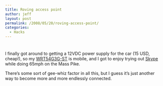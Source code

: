 ```yaml
---
title: Roving access point
author: jeff
layout: post
permalink: /2008/05/20/roving-access-point/
categories:
  - Hacks
---
```

# 

I finally got around to getting a 12VDC power supply for the car (15 USD, cheap!), so my [WRT54G3G-ST][1] is mobile, and I got to enjoy trying out [Skype][2] while doing 65mph on the Mass Pike.

 [1]: http://www.linksys.com/servlet/Satellite?c=L_Product_C2&childpagename=US/Layout&pagename=Linksys/Common/VisitorWrapper&cid=1160093298732
 [2]: http://www.skype.com/

There’s some sort of gee-whiz factor in all this, but I guess it’s just another way to become more and more endlessly connected.